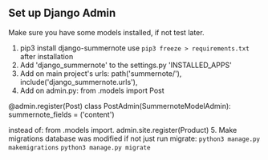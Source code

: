 ## Set up Django Admin

Make sure you have some models installed, if not test later.

1. pip3 install django-summernote
use `pip3 freeze > requirements.txt `after installation
2. Add 'django_summernote' to the settings.py 'INSTALLED_APPS'
3. Add on main project's urls: 
    path('summernote/'), include('django_summernote.urls'),
4. Add on admin.py:
from .models import Post

@admin.register(Post)
class PostAdmin(SummernoteModelAdmin):
    summernote_fields = ('content')

instead of:
from .models import.
admin.site.register(Product)
5. Make migrations database was modified if not just run migrate:
`python3 manage.py makemigrations`
`python3 manage.py migrate`